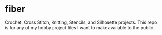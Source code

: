 # fiber
Crochet, Cross Stitch, Knitting, Stencils, and Silhouette projects. This repo is for any of my hobby project files I want to make available to the public.
